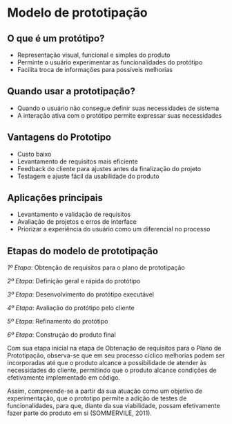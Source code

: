 # Modelo de prototipação

## O que é um protótipo?

- Representação visual, funcional e simples do produto
- Perminte o usuário experimentar as funcionalidades do protótipo
- Facilita troca de informações para possíveis melhorias

## Quando usar a prototipação?

- Quando o usuário não consegue definir suas necessidades de sistema
- A interação ativa com o protótipo permite expressar suas necessidades

## Vantagens do Prototipo

- Custo baixo
- Levantamento de requisitos mais eficiente
- Feedback do cliente para ajustes antes da finalização do projeto
- Testagem e ajuste fácil da usabilidade do produto

## Aplicações principais

- Levantamento e validação de requisitos
- Avaliação de projetos e erros de interface
- Priorizar a experiência do usuário como um diferencial no processo

## Etapas do modelo de prototipação

*1º Etapa*: Obtenção de requisitos para o plano de prototipação
 
*2º Etapa*: Definição geral e rápida do protótipo
 
*3º Etapa*: Desenvolvimento do protótipo executável

*4º Etapa*: Avaliação do protótipo pelo cliente

*5º Etapa*: Refinamento do protótipo

*6º Etapa*: Construção do produto final

Com sua etapa inicial na etapa de Obtenação de requisitos para o Plano de Prototipação, observa-se que em seu processo cíclico melhorias podem ser incorporadas até que o produto alcance a possibilidade de atender às necessidades do cliente, permitindo que o produto alcance condições de efetivamente implementado em código.

Assim, compreende-se a partir da sua atuação como um objetivo de experimentação, que o prototipo permite a adição de testes de funcionalidades, para que, diante da sua viabilidade, possam efetivamente fazer parte do produto em si (SOMMERVILE, 2011).